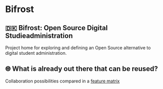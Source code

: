 # Bifrost 

## 🇩🇰 Bifrost: Open Source Digital Studieadministration

Project home for exploring and defining an Open Source alternative to digital student administration.


## 🌐 What is already out there that can be reused?

Collaboration possibilities compared in a [feature matrix](./docs/feature_matrix.md)
